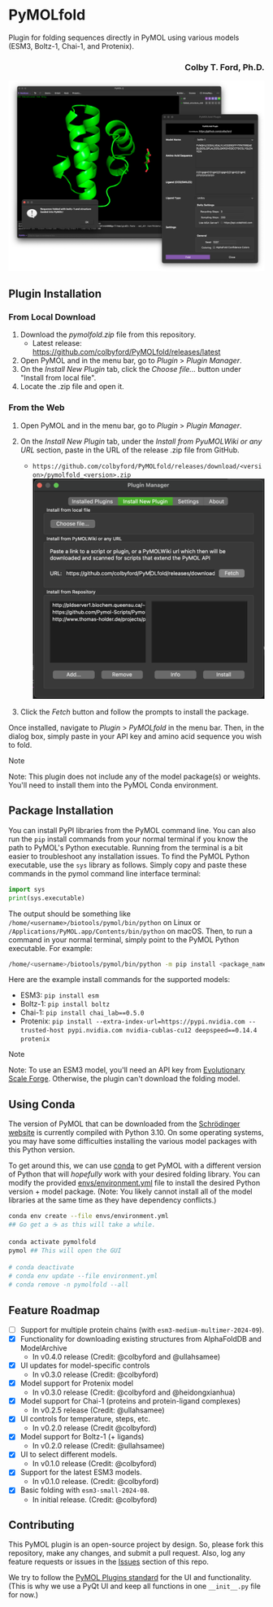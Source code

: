 # PyMOLfold
Plugin for folding sequences directly in PyMOL using various models (ESM3, Boltz-1, Chai-1, and Protenix).

<h3 align="right">Colby T. Ford, Ph.D.</h3>

![Plugin Screenshot](img/screenshot_v0.3.0.png)

## Plugin Installation

### From Local Download
1. Download the *pymolfold.zip* file from this repository.
    - Latest release: https://github.com/colbyford/PyMOLfold/releases/latest
2. Open PyMOL and in the menu bar, go to *Plugin* > *Plugin Manager*.
3. On the *Install New Plugin* tab, click the *Choose file...* button under "Install from local file".
4. Locate the .zip file and open it.

### From the Web

1. Open PyMOL and in the menu bar, go to *Plugin* > *Plugin Manager*.

2. On the *Install New Plugin* tab, under the *Install from PyuMOLWiki or any URL* section,  paste in the URL of the release .zip file from GitHub.
    - `https://github.com/colbyford/PyMOLfold/releases/download/<version>/pymolfold_<version>.zip`
![Installation](img/install.png)

3. Click the *Fetch* button and follow the prompts to install the package.


Once installed, navigate to *Plugin* > *PyMOLfold* in the menu bar.
Then, in the dialog box, simply paste in your API key and amino acid sequence you wish to fold.

> [!NOTE]
> Note: This plugin does not include any of the model package(s) or weights. You'll need to install them into the PyMOL Conda environment.


## Package Installation

You can install PyPI libraries from the PyMOL command line. You can also run the `pip` install commands from your normal terminal if you know the path to PyMOL's Python executable. Running from the terminal is a bit easier to troubleshoot any installation issues. To find the PyMOL Python executable, use the `sys` library as follows. 
Simply copy and paste these commands in the pymol command line interface terminal:

```python
import sys
print(sys.executable)
```
The output should be something like `/home/<username>/biotools/pymol/bin/python` on Linux or `/Applications/PyMOL.app/Contents/bin/python` on macOS.
Then, to run a command in your normal terminal, simply point to the PyMOL Python executable. For example:

```bash
/home/<username>/biotools/pymol/bin/python -m pip install <package_name>
```

Here are the example install commands for the supported models:

- ESM3: `pip install esm`
- Boltz-1: `pip install boltz`
- Chai-1: `pip install chai_lab==0.5.0`
- Protenix: `pip install --extra-index-url=https://pypi.nvidia.com --trusted-host pypi.nvidia.com nvidia-cublas-cu12 deepspeed==0.14.4 protenix`

> [!NOTE]
> Note: To use an ESM3 model, you'll need an API key from [Evolutionary Scale Forge](https://forge.evolutionaryscale.ai/). Otherwise, the plugin can't download the folding model.

## Using Conda
The version of PyMOL that can be downloaded from the [Schrödinger website](https://pymol.org/) is currently compiled with Python 3.10. On some operating systems, you may have some difficulties installing the various model packages with this Python version.

To get around this, we can use [conda](https://docs.conda.io/projects/conda/en/latest/user-guide/install/index.html) to get PyMOL with a different version of Python that will *hopefully* work with your desired folding library. You can modify the provided [envs/environment.yml](envs/environment.yml) file to install the desired Python version + model package. (Note: You likely cannot install all of the model libraries at the same time as they have dependency conflicts.)

```bash
conda env create --file envs/environment.yml
## Go get a ☕️ as this will take a while.

conda activate pymolfold
pymol ## This will open the GUI

# conda deactivate
# conda env update --file environment.yml
# conda remove -n pymolfold --all
```

## Feature Roadmap

- [ ] Support for multiple protein chains (with `esm3-medium-multimer-2024-09`).
- [X] Functionality for downloading existing structures from AlphaFoldDB and ModelArchive
    - In v0.4.0 release (Credit: @colbyford and @ullahsamee)
- [X] UI updates for model-specific controls
    - In v0.3.0 release (Credit: @colbyford)
- [X] Model support for Protenix model
    - In v0.3.0 release (Credit: @colbyford and @heidongxianhua)
- [X] Model support for Chai-1 (proteins and protein-ligand complexes)
    - In v0.2.5 release (Credit: @ullahsamee)
- [X] UI controls for temperature, steps, etc.
    - In v0.2.0 release (Credit @colbyford)
- [X] Model support for Boltz-1 (+ ligands)
    - In v0.2.0 release (Credit: @ullahsamee)
- [X] UI to select different models.
    - In v0.1.0 release (Credit: @colbyford)
- [X] Support for the latest ESM3 models.
    - In v0.1.0 release. (Credit: @colbyford)
- [X] Basic folding with `esm3-small-2024-08`.
    - In initial release. (Credit: @colbyford)


## Contributing
This PyMOL plugin is an open-source project by design. So, please fork this repository, make any changes, and submit a pull request. Also, log any feature requests or issues in the [Issues](https://github.com/colbyford/PyMOLfold/issues) section of this repo.

We try to follow the [PyMOL Plugins standard](https://pymolwiki.org/index.php/Plugins_Tutorial) for the UI and functionality. (This is why we use a PyQt UI and keep all functions in one `__init__.py` file for now.)
